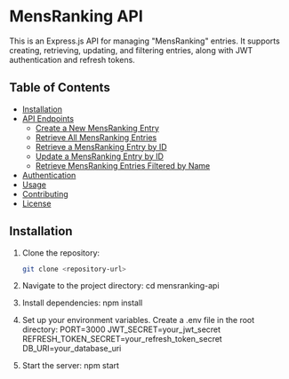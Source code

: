 # MensRanking API

This is an Express.js API for managing "MensRanking" entries. It supports creating, retrieving, updating, and filtering entries, along with JWT authentication and refresh tokens.

## Table of Contents

- [Installation](#installation)
- [API Endpoints](#api-endpoints)
  - [Create a New MensRanking Entry](#create-a-new-mensranking-entry)
  - [Retrieve All MensRanking Entries](#retrieve-all-mensranking-entries)
  - [Retrieve a MensRanking Entry by ID](#retrieve-a-mensranking-entry-by-id)
  - [Update a MensRanking Entry by ID](#update-a-mensranking-entry-by-id)
  - [Retrieve MensRanking Entries Filtered by Name](#retrieve-mensranking-entries-filtered-by-name)
- [Authentication](#authentication)
- [Usage](#usage)
- [Contributing](#contributing)
- [License](#license)

## Installation

1. Clone the repository:

   ```bash
   git clone <repository-url>

2. Navigate to the project directory:
   cd mensranking-api
   
4. Install dependencies:
   npm install

5. Set up your environment variables. Create a .env file in the root directory:
   PORT=3000
   JWT_SECRET=your_jwt_secret
   REFRESH_TOKEN_SECRET=your_refresh_token_secret
   DB_URI=your_database_uri

6. Start the server:
   npm start
 
